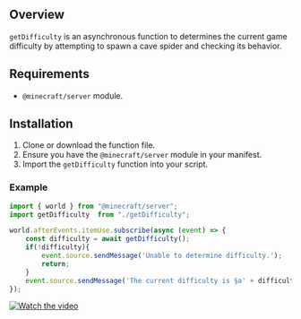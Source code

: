 ## Overview
`getDifficulty` is an asynchronous function to determines the current game difficulty by attempting to spawn a cave spider and checking its behavior.

## Requirements
- `@minecraft/server` module.

## Installation
1. Clone or download the function file.
2. Ensure you have the `@minecraft/server` module in your manifest.
3. Import the `getDifficulty` function into your script.

### Example
```javascript
import { world } from "@minecraft/server";
import getDifficulty  from "./getDifficulty";

world.afterEvents.itemUse.subscribe(async (event) => {
    const difficulty = await getDifficulty();
    if(!difficulty){
        event.source.sendMessage('Unable to determine difficulty.');
        return;
    }
    event.source.sendMessage('The current difficulty is §a' + difficulty);
});
```

[![Watch the video](https://img.youtube.com/vi/PPsobbFxi1Q/0.jpg)](https://youtu.be/PPsobbFxi1Q)
